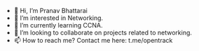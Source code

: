 - 👋 Hi, I’m Pranav Bhattarai
- 👀 I’m interested in Networking.
- 🌱 I’m currently learning CCNA.
- 💞️ I’m looking to collaborate on projects related to networking.
- 📫 How to reach me? Contact me here: t.me/opentrack

<!---
PranavBhattarai/PranavBhattarai is a ✨ special ✨ repository because its `README.md` (this file) appears on your GitHub profile.
You can click the Preview link to take a look at your changes.
--->
